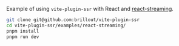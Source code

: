 Example of using `vite-plugin-ssr` with React and [react-streaming](https://github.com/brillout/react-streaming).

```bash
git clone git@github.com:brillout/vite-plugin-ssr
cd vite-plugin-ssr/examples/react-streaming/
pnpm install
pnpm run dev
```
